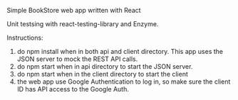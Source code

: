 Simple BookStore web app written with React

Unit testsing with react-testing-library and Enzyme.

Instructions:

1. do npm install when in both api and client directory. This app uses the JSON server to mock the REST API calls.
2. do npm start when in api directory to start the JSON server.
3. do npm start when in the client directory to start the client
4. the web app use Google Authentication to log in, so make sure the client ID has API access to the Google Auth.


